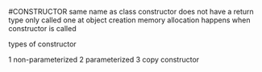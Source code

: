 #CONSTRUCTOR
same name as class
constructor does not have a return type
only called one at object creation
memory allocation happens when constructor is called


types of constructor


1    non-parameterized 
2    parameterized
3    copy constructor